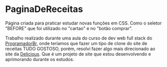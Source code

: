 # PaginaDeReceitas
Página criada para praticar estudar novas funções em CSS.
Como o seletor "BEFORE" que foi utilizado no "cartao" e no "botão comprar".

Trabalho realizado durante uma aula do curso de dev web full stack do <a href="https://programadorbr.com/">ProgramadorBr</a>, 
onde teríamos que fazer um tipo de clone do site de receitas TUDO GOSTOSO, porém, resolvi fazer algo mais direcionado ao site da <a href="https://delicious-xi.vercel.app/">Delicious</a>.
Que é um projeto de site que estou desenvolvendo e aprimorando durante os estudos.
